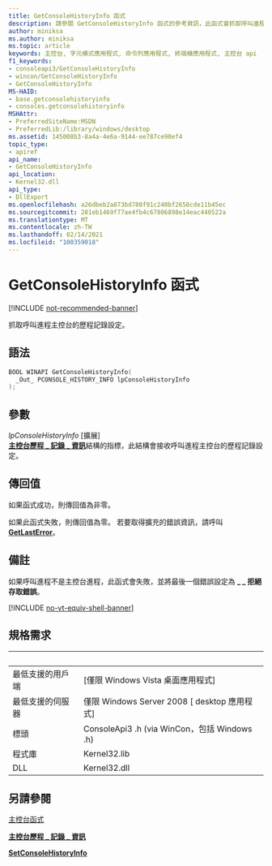 ```yaml
---
title: GetConsoleHistoryInfo 函式
description: 請參閱 GetConsoleHistoryInfo 函式的參考資訊，此函式會抓取呼叫進程主控台的歷程記錄設定。
author: miniksa
ms.author: miniksa
ms.topic: article
keywords: 主控台, 字元模式應用程式, 命令列應用程式, 終端機應用程式, 主控台 api
f1_keywords:
- consoleapi3/GetConsoleHistoryInfo
- wincon/GetConsoleHistoryInfo
- GetConsoleHistoryInfo
MS-HAID:
- base.getconsolehistoryinfo
- consoles.getconsolehistoryinfo
MSHAttr:
- PreferredSiteName:MSDN
- PreferredLib:/library/windows/desktop
ms.assetid: 145008b3-8a4a-4e6a-9144-ee787ce90ef4
topic_type:
- apiref
api_name:
- GetConsoleHistoryInfo
api_location:
- Kernel32.dll
api_type:
- DllExport
ms.openlocfilehash: a26dbeb2a873bd780f91c240bf2658cde11b45ec
ms.sourcegitcommit: 281eb1469f77ae4fb4c67806898e14eac440522a
ms.translationtype: MT
ms.contentlocale: zh-TW
ms.lasthandoff: 02/14/2021
ms.locfileid: "100359018"
---
```

# <a name="getconsolehistoryinfo-function"></a>GetConsoleHistoryInfo 函式

[!INCLUDE [not-recommended-banner](./includes/not-recommended-banner.md)]

抓取呼叫進程主控台的歷程記錄設定。

## <a name="syntax"></a>語法

```C
BOOL WINAPI GetConsoleHistoryInfo(
  _Out_ PCONSOLE_HISTORY_INFO lpConsoleHistoryInfo
);
```

## <a name="parameters"></a>參數

*lpConsoleHistoryInfo* \[擴展\]  
[**主控台歷程 \_ 記錄 \_ 資訊**](console-history-info.md)結構的指標，此結構會接收呼叫進程主控台的歷程記錄設定。

## <a name="return-value"></a>傳回值

如果函式成功，則傳回值為非零。

如果此函式失敗，則傳回值為零。 若要取得擴充的錯誤資訊，請呼叫 [**GetLastError**](/windows/win32/api/errhandlingapi/nf-errhandlingapi-getlasterror)。

## <a name="remarks"></a>備註

如果呼叫進程不是主控台進程，此函式會失敗，並將最後一個錯誤設定為 **\_ \_ 拒絕存取錯誤**。

[!INCLUDE [no-vt-equiv-shell-banner](./includes/no-vt-equiv-shell-banner.md)]

## <a name="requirements"></a>規格需求

| &nbsp; | &nbsp; |
|-|-|
| 最低支援的用戶端 | \[僅限 Windows Vista 桌面應用程式\] |
| 最低支援的伺服器 | 僅限 Windows Server 2008 \[ desktop 應用程式\] |
| 標頭 | ConsoleApi3 .h (via WinCon，包括 Windows .h)  |
| 程式庫 | Kernel32.lib |
| DLL | Kernel32.dll |

## <a name="see-also"></a>另請參閱

[主控台函式](console-functions.md)

[**主控台歷程 \_ 記錄 \_ 資訊**](console-history-info.md)

[**SetConsoleHistoryInfo**](setconsolehistoryinfo.md)